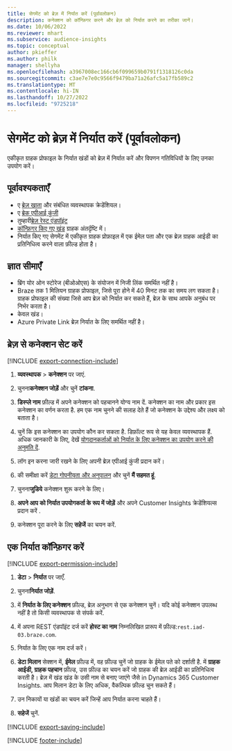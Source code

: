 ```yaml
---
title: सेगमेंट को ब्रेज़ में निर्यात करें (पूर्वावलोकन)
description: कनेक्शन को कॉन्फ़िगर करने और ब्रेज़ को निर्यात करने का तरीका जानें।
ms.date: 10/06/2022
ms.reviewer: mhart
ms.subservice: audience-insights
ms.topic: conceptual
author: pkieffer
ms.author: philk
manager: shellyha
ms.openlocfilehash: a3967008ec166cb6f099659b0791f1318126c0da
ms.sourcegitcommit: c3ae7e7e0c9566f9479ba71a26afc5a17fb589c2
ms.translationtype: MT
ms.contentlocale: hi-IN
ms.lasthandoff: 10/27/2022
ms.locfileid: "9725218"
---
```

# <a name="export-segments-to-braze-preview"></a>सेगमेंट को ब्रेज़ में निर्यात करें (पूर्वावलोकन)

एकीकृत ग्राहक प्रोफाइल के निर्यात खंडों को ब्रेज़ में निर्यात करें और विपणन गतिविधियों के लिए उनका उपयोग करें।

## <a name="prerequisites"></a>पूर्वावश्यकताएँ

- ए [ब्रेज़ खाता](https://www.braze.com/) और संबंधित व्यवस्थापक क्रेडेंशियल।
- ए [ब्रेक एपीआई कुंजी](https://www.braze.com/docs/api/basics/)
- तुम्हारी[ब्रेज़ रेस्ट एंडपॉइंट](https://www.braze.com/docs/api/basics/#api-definitions) 
- [कॉन्फ़िगर किए गए खंड](segments.md) ग्राहक अंतर्दृष्टि में।
- निर्यात किए गए सेगमेंट में एकीकृत ग्राहक प्रोफ़ाइल में एक ईमेल पता और एक ब्रेज़ ग्राहक आईडी का प्रतिनिधित्व करने वाला फ़ील्ड होता है।

## <a name="known-limitations"></a>ज्ञात सीमाएँ

- ब्रिंग योर ओन स्टोरेज (बीओओएस) के संयोजन में निजी लिंक समर्थित नहीं है।
- Braze तक 1 मिलियन ग्राहक प्रोफाइल, जिसे पूरा होने में 40 मिनट तक का समय लग सकता है। ग्राहक प्रोफाइल की संख्या जिसे आप ब्रेज़ को निर्यात कर सकते हैं, ब्रेज़ के साथ आपके अनुबंध पर निर्भर करता है।
- केवल खंड।
- Azure Private Link ब्रेज़ निर्यात के लिए समर्थित नहीं है।

## <a name="set-up-connection-to-braze"></a>ब्रेज़ से कनेक्शन सेट करें

[!INCLUDE [export-connection-include](includes/export-connection-admn.md)]

1. **व्यवस्थापक** > **कनेक्शन** पर जाएं.

1. चुनना**कनेक्शन जोड़ें** और चुनें **टांकना**.

1. **डिस्प्ले नाम** फ़ील्ड में अपने कनेक्शन को पहचानने योग्य नाम दें. कनेक्शन का नाम और प्रकार इस कनेक्शन का वर्णन करता है. हम एक नाम चुनने की सलाह देते हैं जो कनेक्शन के उद्देश्य और लक्ष्य को बताता है।

1. चुनें कि इस कनेक्शन का उपयोग कौन कर सकता है. डिफ़ॉल्ट रूप से यह केवल व्यवस्थापक हैं. अधिक जानकारी के लिए, देखें [योगदानकर्ताओं को निर्यात के लिए कनेक्शन का उपयोग करने की अनुमति दें](connections.md#allow-contributors-to-use-a-connection-for-exports).

1. लॉग इन करना जारी रखने के लिए अपनी ब्रेज़ एपीआई कुंजी प्रदान करें।

1. की समीक्षा करें [डेटा गोपनीयता और अनुपालन](connections.md#data-privacy-and-compliance) और चुनें **मैं सहमत हूं**.

1. चुनना**जुडिये** कनेक्शन शुरू करने के लिए।

1. **अपने आप को निर्यात उपयोगकर्ता के रूप में जोड़ें** और अपने Customer Insights क्रेडेंशियल्स प्रदान करें .

1. कनेक्शन पूरा करने के लिए **सहेजें** का चयन करें.

## <a name="configure-an-export"></a>एक निर्यात कॉन्फ़िगर करें

[!INCLUDE [export-permission-include](includes/export-permission.md)]

1. **डेटा** > **निर्यात** पर जाएँ.

1. चुनना**निर्यात जोड़ें**.

1. में **निर्यात के लिए कनेक्शन** फ़ील्ड, ब्रेज़ अनुभाग से एक कनेक्शन चुनें। यदि कोई कनेक्शन उपलब्ध नहीं है तो किसी व्यवस्थापक से संपर्क करें.

1. में अपना REST एंडपॉइंट दर्ज करें **होस्ट का नाम** निम्नलिखित प्रारूप में फ़ील्ड:`rest.iad-03.braze.com`.

1. निर्यात के लिए एक नाम दर्ज करें।

1. **डेटा मिलान** सेक्शन में, **ईमेल** फ़ील्ड में, वह फ़ील्ड चुनें जो ग्राहक के ईमेल पते को दर्शाती है. में **ग्राहक आईडी, ग्राहक पहचान** फ़ील्ड, उस फ़ील्ड का चयन करें जो ग्राहक की ब्रेज़ आईडी का प्रतिनिधित्व करती है। ब्रेज़ में खंड खंड के उसी नाम से बनाए जाएंगे जैसे in Dynamics 365 Customer Insights. आप मिलान डेटा के लिए अधिक, वैकल्पिक फ़ील्ड चुन सकते हैं।

1. उन निकायों या खंडों का चयन करें जिन्हें आप निर्यात करना चाहते हैं।

1. **सहेजें** चुनें.

[!INCLUDE [export-saving-include](includes/export-saving.md)]

[!INCLUDE [footer-include](includes/footer-banner.md)]
